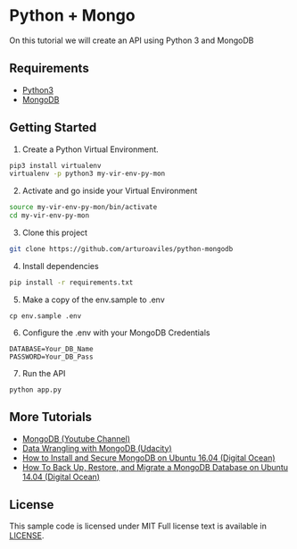# Python + Mongo

On this tutorial we will create an API using Python 3 and MongoDB

## Requirements

* [Python3](https://www.python.org/downloads/)
* [MongoDB](https://www.mongodb.com/)

## Getting Started

1. Create a Python Virtual Environment.

```bash
pip3 install virtualenv
virtualenv -p python3 my-vir-env-py-mon
```

2. Activate and go inside your Virtual Environment

```bash
source my-vir-env-py-mon/bin/activate
cd my-vir-env-py-mon
```

3. Clone this project

```bash
git clone https://github.com/arturoaviles/python-mongodb
```

4. Install dependencies

```bash
pip install -r requirements.txt
``` 

5. Make a copy of the env.sample to .env

```
cp env.sample .env
```

6. Configure the .env with your MongoDB Credentials


```
DATABASE=Your_DB_Name
PASSWORD=Your_DB_Pass
```


7. Run the API

```
python app.py
```

## More Tutorials

* [MongoDB (Youtube Channel)](https://www.youtube.com/user/MongoDB)
* [Data Wrangling with MongoDB (Udacity)](https://www.udacity.com/course/data-wrangling-with-mongodb--ud032)
* [How to Install and Secure MongoDB on Ubuntu 16.04 (Digital Ocean)](https://www.digitalocean.com/community/tutorials/how-to-install-and-secure-mongodb-on-ubuntu-16-04)
* [How To Back Up, Restore, and Migrate a MongoDB Database on Ubuntu 14.04 (Digital Ocean)](https://www.digitalocean.com/community/tutorials/how-to-back-up-restore-and-migrate-a-mongodb-database-on-ubuntu-14-04)

## License

This sample code is licensed under MIT
Full license text is available in [LICENSE](LICENSE).







